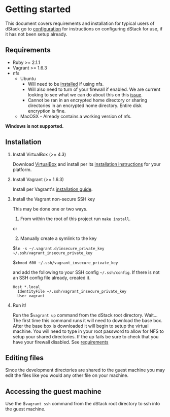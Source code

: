 Getting started
===============

This document covers requirements and installation for typical users of dStack
go to [configuration](configuration.md) for instructions on configuring dStack
for use, if it has not been setup already.

Requirements
------------

* Ruby >= 2.1.1
* Vagrant >= 1.6.3
* nfs
  * Ubuntu
    * Will need to be [installed](https://help.ubuntu.com/lts/serverguide/network-file-system.html) if using nfs.
    * Will also need to turn of your firewall if enabled. We are current looking to see what we can do about this on this [issue](https://github.com/grndlvl/dstack/issues/10).
    * Cannot be ran in an encrypted home directory or sharing directories in an encrypted home directory. Entire disk encryption is fine.
  * MacOSX - Already contains a working version of nfs.

**Windows is not supported.**

Installation
------------

1. Install VirtualBox (>= 4.3)

   Download [VirtualBox](https://www.virtualbox.org/manual/ch02.html)
   and install per its [installation instructions](https://www.virtualbox.org/manual/ch02.html)
   for your platform.

2. Install Vagrant (>= 1.6.3)

   Install per Vagrant's [installation guide](https://docs.vagrantup.com/v2/installation/index.html).

3. Install the Vagrant non-secure SSH key

   This may be done one or two ways.

      1) From within the root of this project run `make install`.

   or

      2) Manually create a symlink to the key

      $`ln -s ~/.vagrant.d/insecure_private_key ~/.ssh/vagrant_insecure_private_key`

      $`chmod 600 ~/.ssh/vagrant_insecure_private_key`

      and add the following to your SSH config `~/.ssh/config`. If there is not
      an SSH config file already, created it.

      ```
      Host *.local
        IdentityFile ~/.ssh/vagrant_insecure_private_key
        User vagrant
      ```

5. Run it!

   Run the $`vagrant up` command from the dStack root directory. Wait...
   The first time this command runs it will need to download the base box.
   After the base box is downloaded it will begin to setup the virtual machine.
   You will need to type in your root password to allow for NFS to setup your
   shared directories. If the up fails be sure to check that you have your
   firewall disabled. See [requirements](#requirements)

Editing files
---------------------------

Since the development directories are shared to the guest machine you may edit
the files like you would any other file on your machine.

Accessing the guest machine
---------------------------

Use the $`vagrant ssh` command from the dStack root directory to ssh into
the guest machine.

